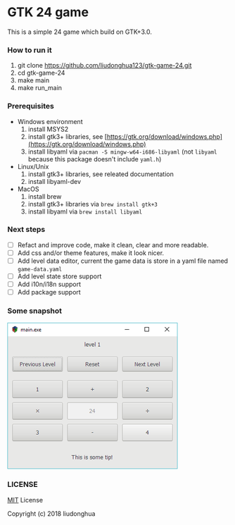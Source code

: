 # GTK 24 game
This is a simple 24 game which build on GTK+3.0.

### How to run it
1. git clone https://github.com/liudonghua123/gtk-game-24.git
2. cd gtk-game-24
3. make main
4. make run_main

### Prerequisites
- Windows environment
    1. install MSYS2
    2. install gtk3+ libraries, see [https://gtk.org/download/windows.php](https://gtk.org/download/windows.php)
    3. install libyaml via `pacman -S mingw-w64-i686-libyaml` (not `libyaml` because this package doesn't include `yaml.h`)
- Linux/Unix
    1. install gtk3+ libraries, see releated documentation
    2. install libyaml-dev
- MacOS
    1. install brew
    2. install gtk3+ libraries via `brew install gtk+3`
    3. install libyaml via `brew install libyaml`

### Next steps
- [ ] Refact and improve code, make it clean, clear and more readable.
- [ ] Add css and/or theme features, make it look nicer.
- [ ] Add level data editor, current the game data is store in a yaml file named `game-data.yaml`
- [ ] Add level state store support
- [ ] Add i10n/i18n support
- [ ] Add package support

### Some snapshot
![](resources/main.png)

### LICENSE
[MIT](LICENSE) License

Copyright (c) 2018 liudonghua
